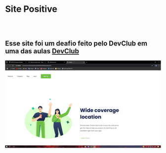 <h1>Site Positive</h1>
<br>
<br>
<h2>Esse site foi um deafio feito pelo DevClub em uma das aulas <a href="https://rodolfomori.com.br//devclub">DevClub</a></h2>

<img src="https://github.com/KODY0/Site-Positive/blob/main/img/Captura%20de%20Tela%20(17).png?raw=true">
